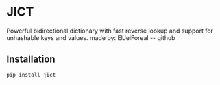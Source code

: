 # JICT

Powerful bidirectional dictionary with fast reverse lookup and support for unhashable keys and values.
made by:
ElJeiForeal -- github


## Installation

```bash
pip install jict
